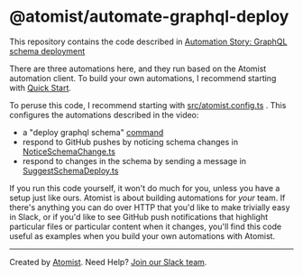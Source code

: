 # @atomist/automate-graphql-deploy

This repository contains the code described in
 [Automation Story: GraphQL schema deployment](https://the-composition.com/automation-story-graphql-schema-deployment-7893eb55ed18)

There are three automations here, and they run based on the Atomist automation client.
To build your own automations, I recommend starting with [Quick Start](https://docs.atomist.com/quick-start/).

To peruse this code, I recommend starting with [src/atomist.config.ts](src/atomist.config.ts) .
This configures the automations described in the video:

*  a "deploy graphql schema" [command](src/graphql-schema/PushSchemaToNeo.ts)
*  respond to GitHub pushes by noticing schema changes in [NoticeSchemaChange.ts](src/graphql-schema/NoticeSchemaChange.ts)
*  respond to changes in the schema by sending a message in [SuggestSchemaDeploy.ts](src/graphql-schema/SuggestSchemaDeploy.ts)

If you run this code yourself, it won't do much for you, unless you have a setup just like ours. 
Atomist is about building automations for _your_ team. If there's anything you can do over HTTP that you'd like
to make trivially easy in Slack, or if you'd like to see 
GitHub push notifications that highlight particular files or particular content when it changes,
 you'll find this code useful as examples when you build your own automations with Atomist. 

---

Created by [Atomist][atomist].
Need Help?  [Join our Slack team][slack].

[atomist]: https://www.atomist.com/
[slack]: https://join.atomist.com
